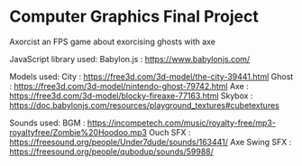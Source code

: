 # Computer Graphics Final Project

Axorcist
an FPS game about exorcising ghosts with axe

JavaScript library used:
Babylon.js : https://www.babylonjs.com/

Models used:
City    : https://free3d.com/3d-model/the-city-39441.html
Ghost   : https://free3d.com/3d-model/nintendo-ghost-79742.html
Axe     : https://free3d.com/3d-model/blocky-fireaxe-77163.html
Skybox  : https://doc.babylonjs.com/resources/playground_textures#cubetextures

Sounds used:
BGM           : https://incompetech.com/music/royalty-free/mp3-royaltyfree/Zombie%20Hoodoo.mp3
Ouch SFX      : https://freesound.org/people/Under7dude/sounds/163441/
Axe Swing SFX : https://freesound.org/people/qubodup/sounds/59988/

